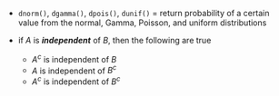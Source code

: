 
* `dnorm()`, `dgamma()`, `dpois()`, `dunif()` = return probability of a certain value from the normal, Gamma, Poisson, and uniform distributions


* if $A$ is ***independent*** of $B$, then the following are true
	* $A^c$ is independent of $B$
	* $A$ is independent of $B^c$
	* $A^c$ is independent of $B^c$
